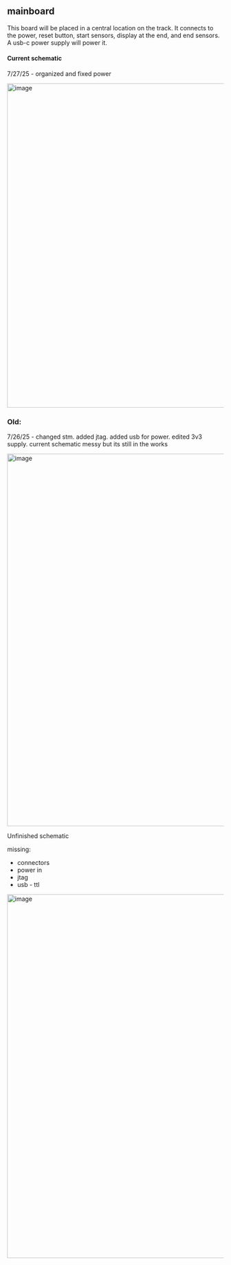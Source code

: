 ## mainboard

This board will be placed in a central location on the track. It connects to the power, reset button, start sensors, display at the end, and end sensors. A usb-c power supply will power it.


#### Current schematic

7/27/25 - organized and fixed power

<img width="1232" height="752" alt="image" src="https://github.com/user-attachments/assets/0d3dc5d9-e35c-4567-a8f5-bf43431b6de0" />




### Old:


7/26/25 - changed stm. added jtag. added usb for power. edited 3v3 supply. current schematic messy but its still in the works

<img width="1374" height="864" alt="image" src="https://github.com/user-attachments/assets/374ef408-f1aa-4cd4-b154-9ff41ccb32d6" />


Unfinished schematic

missing:
- connectors
- power in
- jtag
- usb - ttl

<img width="1035" height="844" alt="image" src="https://github.com/user-attachments/assets/bb63cc30-f836-4b68-8cf4-8bbf2e25eb59" />


